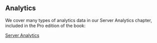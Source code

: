 ## Analytics

We cover many types of analytics data in our Server Analytics chapter, included in the Pro edition of the book:

[Server Analytics](../../server-analytics/index.md)